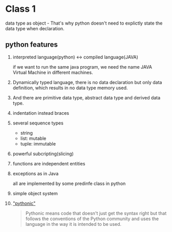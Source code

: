 # Class 1

data type as object - That's why python doesn't need to explictly state the data type when declaration. 

## python features

1. interpreted language(python) <-> compiled language(JAVA)

   if we want to run the same java program, we need the name JAVA Virtual Machine in different machines.

2. Dynamically typed language, there is no data declaration but only data definition, which results in no data type memory used. 

3. And there are primitive data type, abstract data type and derived data type. 

4. indentation instead braces

5. several sequence types

   - string
   - list: mutable
   - tuple: immutable

6. powerful subcripting(slicing)

7. functions are independent entities 

8. exceptions as in Java

   all are implemented by some predinfe class in python

9. simple object system

10. ["pythonic"](https://stackoverflow.com/questions/25011078/what-does-pythonic-mean)

    > Pythonic means code that doesn't just get the syntax right but that follows the conventions of the Python community and uses the language in the way it is intended to be used.



